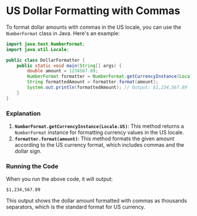 # US Dollar Formatting with Commas

To format dollar amounts with commas in the US locale, you can use the `NumberFormat` class in Java. Here's an example:

```java
import java.text.NumberFormat;
import java.util.Locale;

public class DollarFormatter {
    public static void main(String[] args) {
        double amount = 1234567.89;
        NumberFormat formatter = NumberFormat.getCurrencyInstance(Locale.US);
        String formattedAmount = formatter.format(amount);
        System.out.println(formattedAmount); // Output: $1,234,567.89
    }
}
```

### Explanation

1. **`NumberFormat.getCurrencyInstance(Locale.US)`**: This method returns a `NumberFormat` instance for formatting currency values in the US locale.
2. **`formatter.format(amount)`**: This method formats the given amount according to the US currency format, which includes commas and the dollar sign.

### Running the Code

When you run the above code, it will output:

```
$1,234,567.89
```

This output shows the dollar amount formatted with commas as thousands separators, which is the standard format for US currency.
